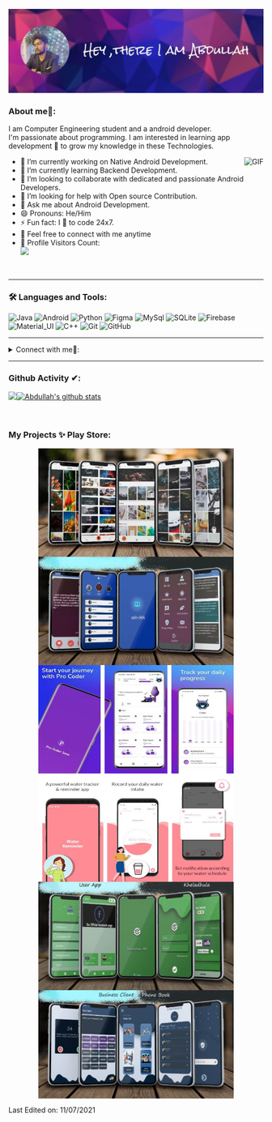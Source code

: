 [![ProfileBanner](https://raw.githubusercontent.com/MdAbdullahAlMahmud/MdAbdullahAlMahmud/main/updated_git_back.jpg)](https://sites.google.com/diu.edu.bd/mdabdullahalmahmud/home)

### About me🧑:
I am Computer Engineering student and a android developer.<br/>
I'm passionate about programming.
I am interested in learning app development 💖 to grow my knowledge in these Technologies.




<img align="right" alt="GIF" src="https://media.giphy.com/media/836HiJc7pgzy8iNXCn/giphy.gif" />

- 🔭 I’m currently working on Native Android Development.
- 🌱 I’m currently learning Backend Development.
- 👯 I’m looking to collaborate with dedicated and passionate Android Developers.
- 🤔 I’m looking for help with Open source Contribution.
- 💬 Ask me about Android Development.
- 😄 Pronouns: He/Him
- ⚡ Fun fact: I 💖 to code 24x7.
- 🤝 Feel free to connect with me anytime
- 🎢 Profile Visitors Count:  
![](https://visitor-badge.glitch.me/badge?page_id=MdAbdullahALMahmud.MdAbdullahALMahmud)

<br/>

---
### 🛠️ Languages and Tools:

![Java](https://img.shields.io/badge/-Java-black?style=flat-square&logo=Java)
![Android](https://img.shields.io/badge/-Android-black?style=flat-square&logo=Android)
![Python](https://img.shields.io/badge/-Python-black?style=flat-square&logo=Python)
![Figma](https://img.shields.io/badge/-Figma-black?style=flat-square&logo=Figma)
![MySql](https://img.shields.io/badge/-MySql-black?style=flat-square&logo=MySql)
![SQLite](https://img.shields.io/badge/-MySql-black?style=flat-square&logo=SQLite)
![Firebase](https://img.shields.io/badge/-Firebase-black?style=flat-square&logo=Firebase)
![Material_UI](https://img.shields.io/badge/-Material_UI-black?style=flat-square&logo=material-ui)
![C++](https://img.shields.io/badge/-C++-black?style=flat-square&logo=c)
![Git](https://img.shields.io/badge/-Git-black?style=flat-square&logo=git)
![GitHub](https://img.shields.io/badge/-GitHub-black?style=flat-square&logo=github)

---

<details>
<summary> Connect with me🤝: </summary>  

<br/>

<a href="https://t.me/Cypher_Codex">
  <img align="left" alt="Dave's Telegram" width="22px" src="https://web.telegram.org/img/logo_share.png" />
</a>

<a href="https://github.com/MdAbdullahAlMahmud">
  <img align="left" alt="Abdullah's Github" width="22px" src="https://upload.wikimedia.org/wikipedia/commons/thumb/a/ae/Github-desktop-logo-symbol.svg/1024px-Github-desktop-logo-symbol.svg.png" />
</a>

<a href="https://www.facebook.com/cypher.abdullah/">
  <img align="left" alt="Abdullah's Facebook" width="22px" src="https://facebookbrand.com/wp-content/uploads/2019/04/f_logo_RGB-Hex-Blue_512.png?w=512&h=512" />
</a>

<a href="https://twitter.com/AbdullahCypher">
  <img align="left" alt="Abdullah's Twitter" width="22px" src="https://cdn2.iconfinder.com/data/icons/metro-uinvert-dock/256/Twitter_NEW.png" />
</a>

<a href="https://www.linkedin.com/in/md-abdullah-al-mahmud-87b590175/">
  <img align="left" alt="Abdullah's Linkdein" width="22px" src="https://cdn3.iconfinder.com/data/icons/inficons/512/linkedin.png" />
</a>

<br/>

</details>

---

### Github Activity ✔:

<a href="https://github.com/MdAbdullahAlMahmud">
  <img align="left" src="https://github-readme-stats.vercel.app/api/top-langs?username=MdAbdullahAlMahmud&show_icons=true&theme=tokyonight&line_height=27" />
  </a>

<a href="https://github.com/MdAbdullahAlMahmud">
 <img align="center" src="https://github-readme-stats.vercel.app/api?username=MdAbdullahAlMahmud&show_icons=true&theme=tokyonight&line_height=27" alt="Abdullah's github stats"/>
</a>

<br/>
<br/>
<br/>

### My  Projects ✨ Play Store:
  <div align="center">
<a href="https://play.google.com/store/apps/details?id=com.mkrlabs.mumowallpaper">
  <img align="center" src="https://raw.githubusercontent.com/MdAbdullahAlMahmud/MdAbdullahAlMahmud/assest/4kwallpaper.JPG" width="386" height="214"/>
</a>

<a href="https://github.com/MdAbdullahAlMahmud">
  <img align="center" src="https://raw.githubusercontent.com/MdAbdullahAlMahmud/MdAbdullahAlMahmud/assest/hadis_sikhi.JPG" width="386" height="214"/>
</a>

  <a href="https://play.google.com/store/apps/details?id=com.mkrlabs.procoderjava">
  <img align="center" src="https://raw.githubusercontent.com/MdAbdullahAlMahmud/MdAbdullahAlMahmud/assest/procoder.JPG" width="386" height="214"/>
</a>
  
   <a href="https://play.google.com/store/apps/details?id=com.mkrlabs.waterremainder">
  <img align="center" src="https://raw.githubusercontent.com/MdAbdullahAlMahmud/MdAbdullahAlMahmud/assest/water_tracker.JPG" width="386" height="214"/>
</a>
  
  <a href="https://github.com/MdAbdullahAlMahmud">
  <img align="center" src="https://raw.githubusercontent.com/MdAbdullahAlMahmud/MdAbdullahAlMahmud/assest/kheladhulabd.JPG" width="386" height="214"/>
</a>

<a href="https://github.com/MdAbdullahAlMahmud">
  <img align="center" src="https://raw.githubusercontent.com/MdAbdullahAlMahmud/MdAbdullahAlMahmud/assest/phonebook.JPG" width="386" height="214"/>
</a>



  
</div>

Last Edited on: 11/07/2021
